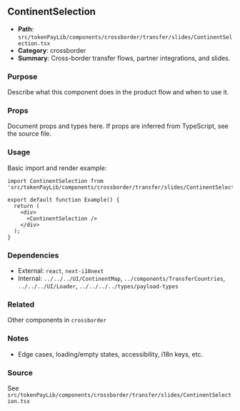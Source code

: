 ## ContinentSelection

- **Path**: `src/tokenPayLib/components/crossborder/transfer/slides/ContinentSelection.tsx`
- **Category**: crossborder
- **Summary**: Cross-border transfer flows, partner integrations, and slides.

### Purpose
Describe what this component does in the product flow and when to use it.

### Props
Document props and types here. If props are inferred from TypeScript, see the source file.

### Usage
Basic import and render example:


```tsx
import ContinentSelection from 'src/tokenPayLib/components/crossborder/transfer/slides/ContinentSelection';

export default function Example() {
  return (
    <div>
      <ContinentSelection />
    </div>
  );
}

```

### Dependencies
- External: `react`, `next-i18next`
- Internal: `../../../UI/ContinentMap`, `../components/TransferCountries`, `../../../UI/Loader`, `../../../../types/payload-types`

### Related
Other components in `crossborder`

### Notes
- Edge cases, loading/empty states, accessibility, i18n keys, etc.

### Source
See `src/tokenPayLib/components/crossborder/transfer/slides/ContinentSelection.tsx`
